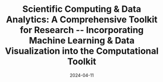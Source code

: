 ---
title: "Scientific Computing & Data Analytics: A Comprehensive Toolkit for Research -- Incorporating Machine Learning & Data Visualization into the Computational Toolkit"
collection: talks
type: "Hands-On Workshop"
link: 'https://www.ag2pi.org/workshops-and-activities/workshop-2024-04/'
venue: "Agricultural Genome to Phenome Initiative (AG2PI)"
date: 2024-04-11
location: "Zoom"
---